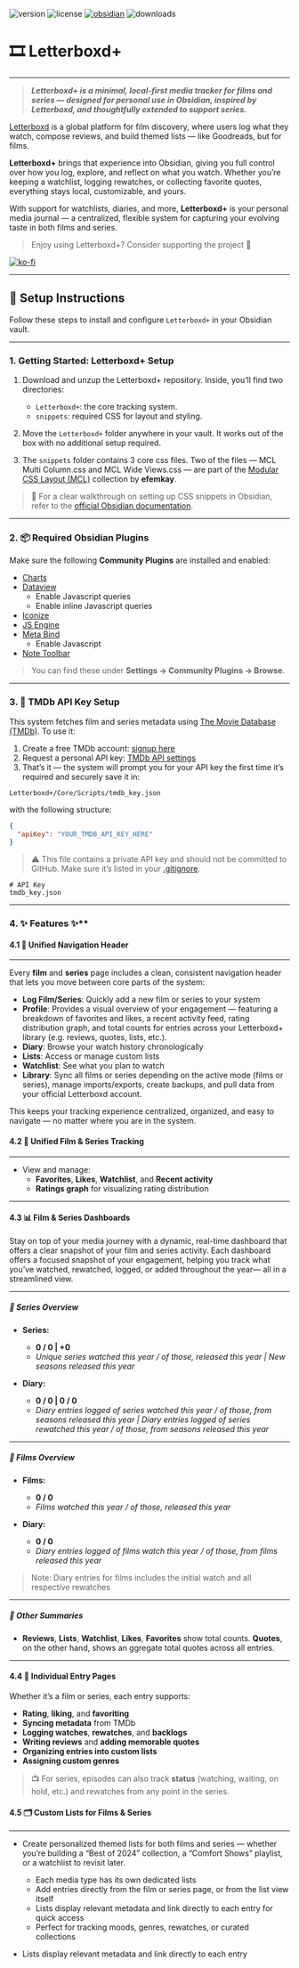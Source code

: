![version](https://img.shields.io/github/v/tag/josephlilleberg/obsidian-letterboxd-plus?label=version)
![license](https://img.shields.io/github/license/josephlilleberg/obsidian-letterboxd-plus)
[![obsidian](https://img.shields.io/badge/Obsidian-4E3A8C?style=flat&logo=obsidian&logoColor=white)](https://obsidian.md/)
![downloads](https://img.shields.io/github/downloads/josephlilleberg/obsidian-letterboxd-plus/latest/total)

# 🎞️ Letterboxd+

---

> ***Letterboxd+ is a minimal, local-first media tracker for films and series — designed for personal use in Obsidian, inspired by Letterboxd, and thoughtfully extended to support series.***

[Letterboxd](https://letterboxd.com) is a global platform for film discovery, where users log what they watch, compose reviews, and build themed lists — like Goodreads, but for films.

**Letterboxd+** brings that experience into Obsidian, giving you full control over how you log, explore, and reflect on what you watch. Whether you’re keeping a watchlist, logging rewatches, or collecting favorite quotes, everything stays local, customizable, and yours.

 With support for watchlists, diaries, and more, **Letterboxd+** is your personal media journal — a centralized, flexible system for capturing your evolving taste in both films and series.

> Enjoy using Letterboxd+? Consider supporting the project 💛

[![ko-fi](https://ko-fi.com/img/githubbutton_sm.svg)](https://ko-fi.com/josephlilleberg)


---
## 🚀 Setup Instructions

Follow these steps to install and configure `Letterboxd+` in your Obsidian vault.

---

### 1. Getting Started: Letterboxd+ Setup

1. Download and unzup the Letterboxd+ repository. Inside, you’ll find two directories:
	- `Letterboxd+`: the core tracking system.
	- `snippets`: required CSS for layout and styling. 

2. Move the `Letterboxd+` folder anywhere in your vault. It works out of the box with no additional setup required.

3. The `snippets` folder contains 3 core css files. Two of the files — MCL Multi Column.css and MCL Wide Views.css — are part of the [Modular CSS Layout (MCL)](https://github.com/efemkay/obsidian-modular-css-layout) collection by **efemkay**.

> 📘 For a clear walkthrough on setting up CSS snippets in Obsidian, refer to the [official Obsidian documentation](https://help.obsidian.md/snippets).

---
### 2. 📦 Required Obsidian Plugins

Make sure the following **Community Plugins** are installed and enabled:

- [Charts](https://github.com/phibr0/obsidian-charts)
- [Dataview](https://blacksmithgu.github.io/obsidian-dataview/)
	- Enable Javascript queries
	- Enable inline Javascript queries
- [Iconize](https://github.com/FlorianWoelki/obsidian-iconize)
- [JS Engine](https://www.moritzjung.dev/obsidian-js-engine-plugin-docs/)
- [Meta Bind](https://github.com/mProjectsCode/obsidian-meta-bind-plugin)
	- Enable Javascript
- [Note Toolbar](https://github.com/chrisgurney/obsidian-note-toolbar)

> You can find these under **Settings → Community Plugins → Browse**.

---

### 3. 🔐 TMDb API Key Setup

This system fetches film and series metadata using [The Movie Database (TMDb)](https://www.themoviedb.org/). To use it:

1. Create a free TMDb account: [signup here](https://www.themoviedb.org/signup)
2. Request a personal API key: [TMDb API settings](https://www.themoviedb.org/settings/api)
3. That’s it — the system will prompt you for your API key the first time it’s required and securely save it in:

```
Letterboxd+/Core/Scripts/tmdb_key.json
```

with the following structure:

```json
{
  "apiKey": "YOUR_TMDB_API_KEY_HERE"
}
```

> ⚠️ This file contains a private API key and should not be committed to GitHub. Make sure it’s listed in your [.gitignore](https://docs.github.com/en/get-started/git-basics/ignoring-files).

```
# API Key
tmdb_key.json
```

---
### 4. ✨ Features ✨**

#### **4.1 🧭 Unified Navigation Header**
---
Every **film** and **series** page includes a clean, consistent navigation header that lets you move between core parts of the system:

- **Log Film/Series**: Quickly add a new film or series to your system
- **Profile**:  Provides a visual overview of your engagement — featuring a breakdown of favorites and likes, a recent activity feed, rating distribution graph, and total counts for entries across your Letterboxd+ library (e.g. reviews, quotes, lists, etc.).
- **Diary**: Browse your watch history chronologically
- **Lists**: Access or manage custom lists
- **Watchlist**: See what you plan to watch
- **Library**: Sync all films or series depending on the active mode (films or series), manage imports/exports, create backups, and pull data from your official Letterboxd account.
  
This keeps your tracking experience centralized, organized, and easy to navigate — no matter where you are in the system.

#### **4.2 🎥 Unified Film & Series Tracking**
---
- View and manage:
    - **Favorites**, **Likes**, **Watchlist**, and **Recent activity**
    - **Ratings graph** for visualizing rating distribution

---
#### **4.3 📊 Film & Series Dashboards**

Stay on top of your media journey with a dynamic, real-time dashboard that offers a clear snapshot of your film and series activity. Each dashboard offers a focused snapshot of your engagement, helping you track what you’ve watched, rewatched, logged, or added throughout the year— all in a streamlined view. 

---
##### **🔹 Series Overview**

- **Series:**
	- **0 / 0 | +0**
	- *Unique series watched this year / of those, released this year | New seasons released this year*

- **Diary:**
	- **0 / 0 | 0 / 0**
	- *Diary entries logged of series watched this year / of those, from seasons released this year | Diary entries logged of series rewatched this year / of those, from seasons released this year*

---
##### **🔹 Films Overview**

- **Films:**
    - **0 / 0**
    - *Films watched this year / of those, released this year*

- **Diary:**    
    - **0 / 0**
    - *Diary entries logged of films watch this year / of those, from films released this year*

> Note: Diary entries for films includes the initial watch and all respective rewatches

---
##### **🔹 Other Summaries**

- **Reviews**, **Lists**, **Watchlist**, **Likes**, **Favorites** show total counts. **Quotes**, on the other hand, shows an ggregate total quotes across all entries.

---
#### **4.4 🧾 Individual Entry Pages**
  
Whether it’s a film or series, each entry supports:
- **Rating**, **liking**, and **favoriting**
- **Syncing metadata** from TMDb
- **Logging watches**, **rewatches**, and **backlogs**
- **Writing reviews** and **adding memorable quotes**
- **Organizing entries into custom lists**
- **Assigning custom genres**

> 📺 For series, episodes can also track **status** (watching, waiting, on hold, etc.) and rewatches from any point in the series.

#### **4.5 🗂️ Custom Lists for Films & Series**
---
- Create personalized themed lists for both films and series — whether you’re building a “Best of 2024” collection, a “Comfort Shows” playlist, or a watchlist to revisit later.
    - Each media type has its own dedicated lists
    - Add entries directly from the film or series page, or from the list view itself
    - Lists display relevant metadata and link directly to each entry for quick access
    - Perfect for tracking moods, genres, rewatches, or curated collections

- Lists display relevant metadata and link directly to each entry

